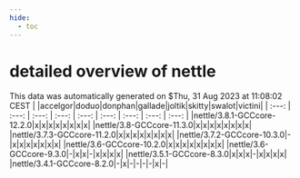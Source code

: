 ```yaml
---
hide:
  - toc
---
```


detailed overview of nettle
===========================


This data was automatically generated on $Thu, 31 Aug 2023 at 11:08:02 CEST
| |accelgor|doduo|donphan|gallade|joltik|skitty|swalot|victini|
| :---: | :---: | :---: | :---: | :---: | :---: | :---: | :---: | :---: |
|nettle/3.8.1-GCCcore-12.2.0|x|x|x|x|x|x|x|x|
|nettle/3.8-GCCcore-11.3.0|x|x|x|x|x|x|x|x|
|nettle/3.7.3-GCCcore-11.2.0|x|x|x|x|x|x|x|x|
|nettle/3.7.2-GCCcore-10.3.0|-|x|x|x|x|x|x|x|
|nettle/3.6-GCCcore-10.2.0|x|x|x|x|x|x|x|x|
|nettle/3.6-GCCcore-9.3.0|-|x|x|-|x|x|x|x|
|nettle/3.5.1-GCCcore-8.3.0|x|x|x|-|x|x|x|x|
|nettle/3.4.1-GCCcore-8.2.0|-|x|-|-|-|-|x|-|
